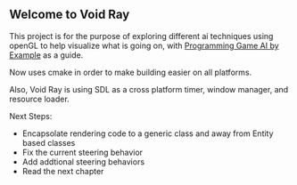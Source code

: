Welcome to Void Ray
-------------------

This project is for the purpose of exploring different ai techniques using openGL to help visualize what is going on, with [Programming Game AI by Example](http://www.jblearning.com/catalog/9781556220784/) as a guide.

Now uses cmake in order to make building easier on all platforms.

Also, Void Ray is using SDL as a cross platform timer, window manager, and resource loader.

Next Steps:

* Encapsolate rendering code to a generic class and away from Entity based classes
* Fix the current steering behavior
* Add addtional steering behaviors
* Read the next chapter
